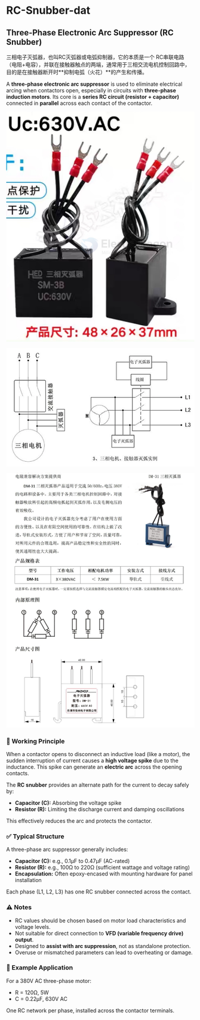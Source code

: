 
# RC-Snubber-dat

## Three-Phase Electronic Arc Suppressor (RC Snubber)

三相电子灭弧器，也叫RC灭弧器或电弧抑制器，它的本质是一个 RC串联电路（电阻+电容），并联在接触器触点的两端，通常用于三相交流电机控制回路中，目的是在接触器断开时**抑制电弧（火花）**的产生和传播。


A **three-phase electronic arc suppressor** is used to eliminate electrical arcing when contactors open, especially in circuits with **three-phase induction motors**. Its core is a **series RC circuit (resistor + capacitor)** connected in **parallel** across each contact of the contactor.

![](2025-07-09-01-57-46.png)

![](2025-07-09-01-58-05.png)

![](2025-07-09-01-58-23.png)

### 🔧 Working Principle

When a contactor opens to disconnect an inductive load (like a motor), the sudden interruption of current causes a **high voltage spike** due to the inductance. This spike can generate an **electric arc** across the opening contacts.

The **RC snubber** provides an alternate path for the current to decay safely by:
- **Capacitor (C):** Absorbing the voltage spike
- **Resistor (R):** Limiting the discharge current and damping oscillations

This effectively reduces the arc and protects the contactor.

### ✅ Typical Structure

A three-phase arc suppressor generally includes:
- **Capacitor (C):** e.g., 0.1μF to 0.47μF (AC-rated)
- **Resistor (R):** e.g., 100Ω to 220Ω (sufficient wattage and voltage rating)
- **Encapsulation:** Often epoxy-encased with mounting hardware for panel installation

Each phase (L1, L2, L3) has one RC snubber connected across the contact.

### ⚠️ Notes

- RC values should be chosen based on motor load characteristics and voltage levels.
- Not suitable for direct connection to **VFD (variable frequency drive) output**.
- Designed to **assist with arc suppression**, not as standalone protection.
- Overuse or mismatched parameters can lead to overheating or damage.

### 📘 Example Application

For a 380V AC three-phase motor:
- R = 120Ω, 5W
- C = 0.22μF, 630V AC

One RC network per phase, installed across the contactor terminals.